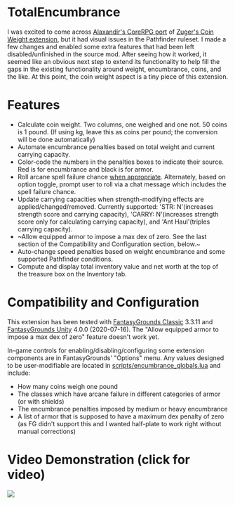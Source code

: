 # TotalEncumbrance
I was excited to come across [Alaxandir's CoreRPG port](https://www.fantasygrounds.com/forums/showthread.php?57185-Coin-Weight-for-CoreRPG-(MoreCore-compatible)) of [Zuger's Coin Weight extension](https://svn.fantasygrounds.com/forums/showthread.php?41109-The-weight-of-the-coins), but it had visual issues in the Pathfinder ruleset. I made a few changes and enabled some extra features that had been left disabled/unfinished in the source mod. After seeing how it worked, it seemed like an obvious next step to extend its functionality to help fill the gaps in the existing functionality around weight, encumbrance, coins, and the like. At this point, the coin weight aspect is a tiny piece of this extension.

# Features
* Calculate coin weight. Two columns, one weighed and one not. 50 coins is 1 pound. (If using kg, leave this as coins per pound; the conversion will be done automatically)
* Automate encumbrance penalties based on total weight and current carrying capacity.
* Color-code the numbers in the penalties boxes to indicate their source. Red is for encumbrance and black is for armor.
* Roll arcane spell failure chance [when appropriate](https://www.fantasygrounds.com/forums/showthread.php?48977-Advanced-3-5e-and-Pathfinder-effects&p=528377&viewfull=1#post528377). Alternately, based on option toggle, prompt user to roll via a chat message which includes the spell failure chance.
* Update carrying capacities when strength-modifying effects are applied/changed/removed. Currently supported: 'STR: N'(increases strength score and carrying capacity), 'CARRY: N'(increases strength score only for calculating carrying capacity), and 'Ant Haul'(triples carrying capacity).
* ~Allow equipped armor to impose a max dex of zero. See the last section of the Compatibility and Configuration section, below.~
* Auto-change speed penalties based on weight encumbrance and some supported Pathfinder conditions.
* Compute and display total inventory value and net worth at the top of the treasure box on the Inventory tab.


# Compatibility and Configuration
This extension has been tested with [FantasyGrounds Classic](https://www.fantasygrounds.com/home/FantasyGroundsClassic.php) 3.3.11 and [FantasyGrounds Unity](https://www.fantasygrounds.com/home/FantasyGroundsUnity.php) 4.0.0 (2020-07-16). The "Allow equipped armor to impose a max dex of zero" feature doesn't work yet.

In-game controls for enabling/disabling/configuring some extension components are in FantasyGrounds' "Options" menu.
Any values designed to be user-modifiable are located in [scripts/encumbrance_globals.lua](https://github.com/bmos/FG-PFRPG-TotalEncumbrance/blob/master/scripts/encumbrance_globals.lua) and include:
* How many coins weigh one pound
* The classes which have arcane failure in different categories of armor (or with shields)
* The encumbrance penalties imposed by medium or heavy encumbrance
* A list of armor that is supposed to have a maximum dex penalty of zero (as FG didn't support this and I wanted half-plate to work right without manual corrections)

# Video Demonstration (click for video)
[<img src="https://i.ytimg.com/vi_webp/Tj2rDt4oeL8/maxresdefault.webp">](https://youtu.be/Tj2rDt4oeL8)
